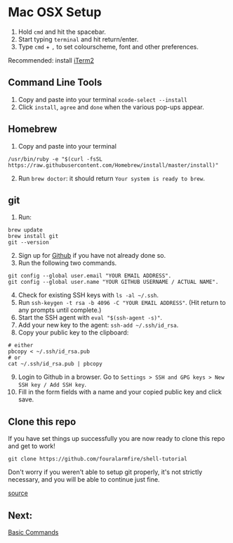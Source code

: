 # Mac OSX Setup

1. Hold `cmd` and hit the spacebar.
2. Start typing `terminal` and hit return/enter.
3. Type `cmd` + `,` to set colourscheme, font and other preferences.

Recommended: install [iTerm2](https://www.iterm2.com/downloads.html)

## Command Line Tools
1. Copy and paste into your terminal
`xcode-select --install`
2. Click `install`, `agree` and `done` when the various pop-ups appear.

## Homebrew
1. Copy and paste into your terminal
```
/usr/bin/ruby -e "$(curl -fsSL https://raw.githubusercontent.com/Homebrew/install/master/install)"
```
2. Run `brew doctor`: it should return `Your system is ready to brew`.

## git
1. Run:
```
brew update
brew install git
git --version
```
2. Sign up for [Github](https://github.com/) if you have not already done so.
3. Run the following two commands.
```
git config --global user.email "YOUR EMAIL ADDRESS".
git config --global user.name "YOUR GITHUB USERNAME / ACTUAL NAME".
```
4. Check for existing SSH keys with `ls -al ~/.ssh`.
5. Run `ssh-keygen -t rsa -b 4096 -C "YOUR EMAIL ADDRESS"`. (Hit return to any prompts until complete.)
6. Start the SSH agent with `eval "$(ssh-agent -s)"`.
7. Add your new key to the agent: `ssh-add ~/.ssh/id_rsa`.
8. Copy your public key to the clipboard:
```
# either
pbcopy < ~/.ssh/id_rsa.pub
# or
cat ~/.ssh/id_rsa.pub | pbcopy
```
9. Login to Github in a browser. Go to `Settings > SSH and GPG keys > New SSH key / Add SSH key`.
10. Fill in the form fields with a name and your copied public key and click save.

## Clone this repo
If you have set things up successfully you are now ready to clone this repo and get to work!
```
git clone https://github.com/fouralarmfire/shell-tutorial
```
Don't worry if you weren't able to setup git properly, it's not strictly necessary, and you will
be able to continue just fine.

[source](https://www.moncefbelyamani.com/how-to-install-xcode-homebrew-git-rvm-ruby-on-mac/)


## Next:
[Basic Commands](https://github.com/fouralarmfire/shell-tutorial/blob/master/osx_and_linux/basics.md)
